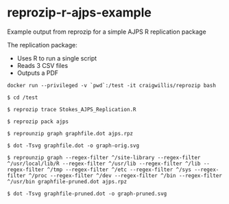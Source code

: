 # reprozip-r-ajps-example
Example output from reprozip for a simple AJPS R replication package

The replication package:
* Uses R to run a single script
* Reads 3 CSV files
* Outputs a PDF

```
docker run --privileged -v `pwd`:/test -it craigwillis/reprozip bash
```

```
$ cd /test

$ reprozip trace Stokes_AJPS_Replication.R

$ reprozip pack ajps

$ reprounzip graph graphfile.dot ajps.rpz

$ dot -Tsvg graphfile.dot -o graph-orig.svg

$ reprounzip graph --regex-filter ^/site-library --regex-filter ^/usr/local/lib/R --regex-filter ^/usr/lib --regex-filter ^/lib --regex-filter ^/tmp --regex-filter ^/etc --regex-filter ^/sys --regex-filter ^/proc --regex-filter ^/dev --regex-filter ^/bin --regex-filter ^/usr/bin graphfile-pruned.dot ajps.rpz

$ dot -Tsvg graphfile-pruned.dot -o graph-pruned.svg
```
